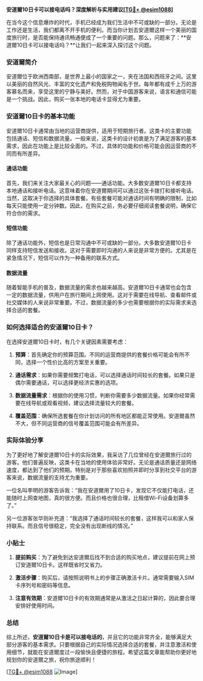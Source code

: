 **安道爾10日卡可以接电话吗？深度解析与实用建议[[TG💪+ @esim1088](https://t.me/s/esim1088)]**

在当今这个信息爆炸的时代，手机已经成为我们生活中不可或缺的一部分。无论是工作还是生活，我们都离不开手机的便利。而当你计划去安道爾这样一个美丽的国度旅行时，是否能保持通讯畅通便成了一个重要的问题。那么，问题来了：**安道爾10日卡可以接电话吗？**让我们一起来深入探讨这个问题。

### 安道爾简介

安道爾位于欧洲西南部，是世界上最小的国家之一，夹在法国和西班牙之间。这里以美丽的自然风光、丰富的文化遗产和免税购物闻名于世。每年都有成千上万的游客慕名而来，享受这里的宁静与美好。然而，对于中国游客来说，语言和通信可能是一个挑战。因此，购买一张本地的电话卡显得尤为重要。

### 安道爾10日卡的基本功能

安道爾10日卡通常由当地的运营商提供，适用于短期旅行者。这类卡的主要功能包括通话、短信和数据流量。一般来说，这类卡的设计初衷是为了满足游客的基本需求，因此在功能上是比较全面的。不过，具体的功能和价格可能会因运营商的不同而有所差异。

#### 通话功能

首先，我们来关注大家最关心的问题——通话功能。大多数安道爾10日卡都支持本地通话和接听电话。这意味着你在安道爾期间可以通过这张卡拨打和接听电话。当然，这取决于你选择的具体套餐。有些套餐可能对通话时间有明确的限制，比如每天只能使用一定分钟数。因此，在购买之前，务必要仔细阅读套餐说明，确保它符合你的需求。

#### 短信功能

除了通话功能外，短信也是日常沟通中不可或缺的一部分。大多数安道爾10日卡同样支持短信发送和接收。这对于需要即时沟通的人来说是非常方便的。尤其是在紧急情况下，短信可以作为一种备用的联系方式。

#### 数据流量

随着智能手机的普及，数据流量的需求也越来越高。安道爾10日卡通常也会包含一定的数据流量，供用户在旅行期间上网使用。这对于需要在线导航、查看邮件或社交媒体的人来说非常重要。不过，数据流量的多少也需要根据你的实际需求来选择合适的套餐。

### 如何选择适合的安道爾10日卡？

在选择安道爾10日卡时，有几个关键因素需要考虑：

1. **预算**：首先确定你的预算范围。不同的运营商提供的套餐价格可能会有所不同，选择一个性价比高的方案至关重要。
   
2. **通话需求**：如果你需要频繁打电话，可以选择通话时间较长的套餐。如果只是偶尔需要通话，可以选择更经济实惠的选项。

3. **数据流量需求**：根据你的使用习惯，判断你需要多少数据流量。如果你经常需要在线导航或观看视频，建议选择流量较大的套餐。

4. **覆盖范围**：确保所选套餐在你计划访问的所有地区都能正常使用。安道爾虽然不大，但不同运营商的信号覆盖范围可能会有所差异。

### 实际体验分享

为了更好地了解安道爾10日卡的实际效果，我采访了几位曾经在安道爾旅行过的游客。他们普遍反映，这类卡在当地的使用体验非常好。无论是通话质量还是网络速度，都达到了他们的预期。特别是对于那些喜欢拍照并即时分享到社交平台的游客来说，数据流量的支持尤为重要。

一位名叫李明的游客告诉我：“我在安道爾用了10日卡，发现它不仅能打电话，还能随时上网查地图，真的很方便。而且价格也很合理，比租借Wi-Fi设备划算多了。”

另一位游客张华则补充道：“我选择了通话时间较长的套餐，这样我可以和家人保持联系。而且信号很稳定，完全没有出现断线的情况。”

### 小贴士

1. **提前购买**：为了避免到达安道爾后找不到合适的购买地点，建议提前在网上预订安道爾10日卡。这样既省时又省力。

2. **激活步骤**：购买后，请按照说明书上的步骤正确激活卡片。通常需要输入SIM卡序列号和密码等信息。

3. **注意有效期**：安道爾10日卡的有效期通常是从激活之日起计算的，因此要合理安排好使用时间。

### 总结

综上所述，**安道爾10日卡是可以接电话的**，并且它的功能非常齐全，能够满足大部分游客的基本需求。只要根据自己的实际情况选择合适的套餐，并注意激活和使用细节，就能在安道爾度过一段愉快且便捷的旅程。希望这篇文章能帮助你更好地规划你的安道爾之旅，祝你旅途顺利！

[[TG💪+ @esim1088](https://t.me/s/esim1088) ![Image](https://i.postimg.cc/4NQfJmqS/Snipaste-2025-05-13-00-14-12.png)]